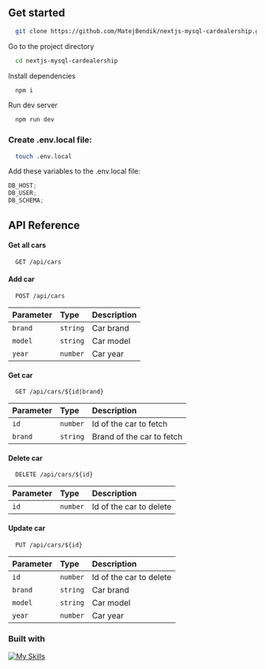 ## Get started

```bash
  git clone https://github.com/MatejBendik/nextjs-mysql-cardealership.git
```

Go to the project directory

```bash
  cd nextjs-mysql-cardealership
```

Install dependencies

```bash
  npm i
```

Run dev server

```bash
  npm run dev
```

### Create .env.local file:

```bash
  touch .env.local
```

Add these variables to the .env.local file:

```js
DB_HOST;
DB_USER;
DB_SCHEMA;
```

## API Reference

#### Get all cars

```http
  GET /api/cars
```

#### Add car

```http
  POST /api/cars
```

| Parameter | Type     | Description |
| :-------- | :------- | :---------- |
| `brand`   | `string` | Car brand   |
| `model`   | `string` | Car model   |
| `year`    | `number` | Car year    |

#### Get car

```http
  GET /api/cars/${id|brand}
```

| Parameter | Type     | Description               |
| :-------- | :------- | :------------------------ |
| `id`      | `number` | Id of the car to fetch    |
| `brand`   | `string` | Brand of the car to fetch |

#### Delete car

```http
  DELETE /api/cars/${id}
```

| Parameter | Type     | Description             |
| :-------- | :------- | :---------------------- |
| `id`      | `number` | Id of the car to delete |

#### Update car

```http
  PUT /api/cars/${id}
```

| Parameter | Type     | Description             |
| :-------- | :------- | :---------------------- |
| `id`      | `number` | Id of the car to delete |
| `brand`   | `string` | Car brand               |
| `model`   | `string` | Car model               |
| `year`    | `number` | Car year                |

### Built with

[![My Skills](https://skillicons.dev/icons?i=nextjs,ts,tailwind,mysql)](https://skillicons.dev)
